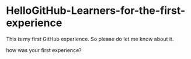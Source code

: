# HelloGitHub-Learners-for-the-first-experience

This is my first GitHub experience. So please do let me know about it.

how was your first experience?
